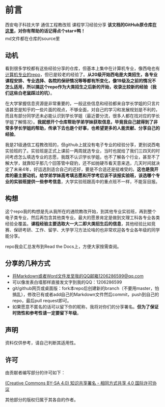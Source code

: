 # 前言

西安电子科技大学 通信工程教改班 课程学习经验分享
**该文档的GitHub原仓库[在这里](https://github.com/XiaooooooBawang/XDU_CE_learning)，对你有帮助的话记得点个star:star:鸭！**  
md文件都在仓库的source里

## 动机

看到很多学校都有这些经验分享的仓库，但基本上集中在计算机专业，像西电也有[计算机专业的repo](https://xdu-cs-learning.readthedocs.io/en/latest/index.html)，但已是较老的经验了。**从20级开始西电是大类招生，各专业课程安排、专业选择、各院的保研情况等等都有所变化，像19级及之前的情况不怎么适用，所以搞这个repo作为大类招生之后新的开始，收录比较新的经验（我们这些白老鼠踩过的坑）**。

在大学掌握信息资源是非常重要的，一般这些信息和经验都来自学长学姐的只言片语甚至是知乎的一些片面的观点，不够全面，对自己的学习和发展规划是不利的，而且有部分同学还未必能认识到学长学姐（最近要分流，很多人都在找对应的学长学姐了解情况）。**我就想开个仓库帮助学弟学妹获取信息，毕竟我自己就得到了非常多学长学姐的帮助，传承下去也是个好事，也希望更多的人能贡献、分享自己的经验**。

我是21级通信工程教改班的，但github上就没有电子专业的经验分享，更别说西电实验班的了。实验班是正式上课前一两周就选专业，当时也就给了我们三四天的时间考虑怎么填选专业的志愿，我既不认识学长学姐，也不了解各个行业，甚至不了解大学，就靠知乎那几个回答管中窥豹，还不如抛硬币看天意来选，几天时间就决定了未来4年，好运选到适合自己的还好，要是不合适还是挺难受的。**这也是我开库的最主要动机，给学弟学妹高考填志愿和开学考后该不该报实验班，该选哪个专业的实验班提供一些参考信息**，大学实验班跟高中的重点班不一样，不能盲目报。

## 构想
这个repo我的构想是先从我所在的通院教改开始，到其他专业实验班，再到整个电子类专业，然后再包含其他类专业。最大的愿景肯定是做到文理工科各专业各类经验全覆盖。**课程经验主要选取大一大二即大类招生后的信息**，其他经验比如竞赛、保研考研、工作、留学、大学学习方法论啥的也非常欢迎各专业各年级的同学能分享。

repo我会汇总发布到Read the Docs上，方便大家按需查阅。

## 分享的几种方式
- 将Markdown或者Word文件发至我的QQ邮箱1206286599@qq.com
- 可以像发表白墙那样直接发文字到我的QQ：1206286599
- git/github网页或桌面版：fork本repo后创建新的branch（不要用master，怕搞乱），修改已有或者add自己的Markdown文件然后commit，push到自己的repo，最后pull request即可。
- 如果愿意不匿名的话可以留下你的昵称，我将对你们的分享署名。**但为了保证时效性和参考性请一定要留下年级**。

## 声明

资料仅供参考，请自己判断其适用性。

## 许可

由贡献者编写部分的许可如下：

[(Creative Commons BY-SA 4.0) 知识共享署名 - 相同方式共享 4.0 国际许可协议](https://creativecommons.org/licenses/by-nc-sa/4.0/deed.zh)

其他部分的版权归属于其各自的作者。 
